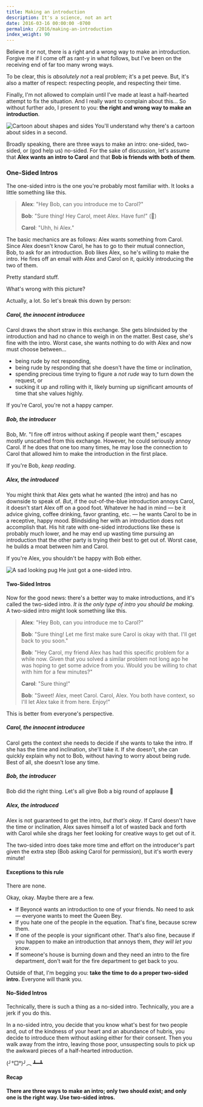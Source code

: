 ```yaml
---
title: Making an introduction
description: It's a science, not an art
date: 2016-03-16 00:00:00 -0700
permalink: /2016/making-an-introduction
index_weight: 90
---
```


Believe it or not, there is a right and a wrong way to make an introduction. Forgive me if I come off as rant-y in what follows, but I've been on the receiving end of far too many wrong ways.

To be clear, this is _absolutely not_ a real problem; it's a pet peeve. But, it's also a matter of respect: respecting people, and respecting their time.

Finally, I'm not allowed to complain until I've made at least a half-hearted attempt to fix the situation. And I really want to complain about this… So without further ado, I present to you: **the right and wrong way to make an introduction**.

![Cartoon about shapes and sides](/assets/images/cartoon-about-sides.jpeg)
<span class="subtitle">You'll understand why there's a cartoon about sides in a second.</span>

Broadly speaking, there are three ways to make an intro: one-sided, two-sided, or (god help us) no-sided. For the sake of discussion, let's assume that **Alex wants an intro to Carol** and that **Bob is friends with both of them**.

### One-Sided Intros

The one-sided intro is the one you're probably most familiar with. It looks a little something like this.

> **Alex**: "Hey Bob, can you introduce me to Carol?"
>
> **Bob**: "Sure thing! Hey Carol, meet Alex. Have fun!" (🏃)
>
> **Carol**: "Uhh, hi Alex."

The basic mechanics are as follows: Alex wants something from Carol. Since Alex doesn't know Carol, he has to go to their mutual connection, Bob, to ask for an introduction. Bob likes Alex, so he's willing to make the intro. He fires off an email with Alex and Carol on it, quickly introducing the two of them.

Pretty standard stuff.

What's wrong with this picture?

Actually, a lot. So let's break this down by person:

##### Carol, the innocent introducee

Carol draws the short straw in this exchange. She gets blindsided by the introduction and had no chance to weigh in on the matter. Best case, she's fine with the intro. Worst case, she wants nothing to do with Alex and now must choose between…

*  being rude by not responding,
*  being rude by responding that she doesn't have the time or inclination,
*  spending precious time trying to figure a _not rude_ way to turn down the request, or
*  sucking it up and rolling with it, likely burning up significant amounts of time that she values highly.

If you're Carol, you're not a happy camper.

##### Bob, the introducer

Bob, Mr. "I fire off intros without asking if people want them," escapes mostly unscathed from this exchange. However, he could seriously annoy Carol. If he does that one too many times, he may lose the connection to Carol that allowed him to make the introduction in the first place.

If you're Bob, _keep reading_.

##### Alex, the introduced

You might think that Alex gets what he wanted (the intro) and has no downside to speak of. _But_, if the out-of-the-blue introduction annoys Carol, it doesn't start Alex off on a good foot. Whatever he had in mind — be it advice giving, coffee drinking, favor granting, etc. — he wants Carol to be in a receptive, happy mood. Blindsiding her with an introduction does not accomplish that. His hit rate with one-sided introductions like these is probably much lower, and he may end up wasting time pursuing an introduction that the other party is trying their best to get out of. Worst case, he builds a moat between him and Carol.

If you're Alex, you shouldn't be happy with Bob either.

![A sad looking pug](/assets/images/sad-pug.jpeg)
<span class="subtitle">He just got a one-sided intro.</span>

#### Two-Sided Intros

Now for the good news: there's a better way to make introductions, and it's called the two-sided intro. _It is the only type of intro you should be making._ A two-sided intro might look something like this.

> **Alex**: "Hey Bob, can you introduce me to Carol?"
>
> **Bob**: "Sure thing! Let me first make sure Carol is okay with that. I'll get back to you soon."
>
> **Bob**: "Hey Carol, my friend Alex has had this specific problem for a while now. Given that you solved a similar problem not long ago he was hoping to get some advice from you. Would you be willing to chat with him for a few minutes?"
>
> **Carol**: "Sure thing!"
>
> **Bob**: "Sweet! Alex, meet Carol. Carol, Alex. You both have context, so I'll let Alex take it from here. Enjoy!"

This is better from everyone's perspective.

##### Carol, the innocent introducee

Carol gets the context she needs to decide if she wants to take the intro. If she has the time and inclination, she'll take it. If she doesn't, she can quickly explain why not to Bob, without having to worry about being rude. Best of all, she doesn't lose any time.

##### Bob, the introducer

Bob did the right thing. Let's all give Bob a big round of applause 👏

##### Alex, the introduced

Alex is not guaranteed to get the intro, _but that's okay_. If Carol doesn't have the time or inclination, Alex saves himself a lot of wasted back and forth with Carol while she drags her feet looking for creative ways to get out of it.


The two-sided intro does take more time and effort on the introducer's part given the extra step (Bob asking Carol for permission), but it's worth every minute!

#### Exceptions to this rule

There are none.

Okay, okay. Maybe there are a few.

* If Beyoncé wants an introduction to one of your friends. No need to ask — everyone wants to meet the Queen Bey.
* If you hate one of the people in the equation. That's fine, because screw them.
* If one of the people is your significant other. That's also fine, because if you happen to make an introduction that annoys them, _they will let you know_.
* If someone's house is burning down and they need an intro to the fire department, don't wait for the fire department to get back to you.

Outside of that, I'm begging you: **take the time to do a proper two-sided intro.** Everyone will thank you.

#### No-Sided Intros

Technically, there is such a thing as a no-sided intro. Technically, you are a jerk if you do this.

In a no-sided intro, you decide that you know what's best for two people and, out of the kindness of your heart and an abundance of hubris, you decide to introduce them without asking either for their consent. Then you walk away from the intro, leaving those poor, unsuspecting souls to pick up the awkward pieces of a half-hearted introduction.

(╯°□°)╯︵ ┻━┻

#### Recap

**There are three ways to make an intro; only two should exist; and only one is the right way. Use two-sided intros.**

